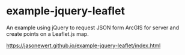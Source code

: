 example-jquery-leaflet
======================
An example using jQuery to request JSON form ArcGIS for server and create points on a Leaflet.js map.

https://jasonewert.github.io/example-jquery-leaflet/index.html
